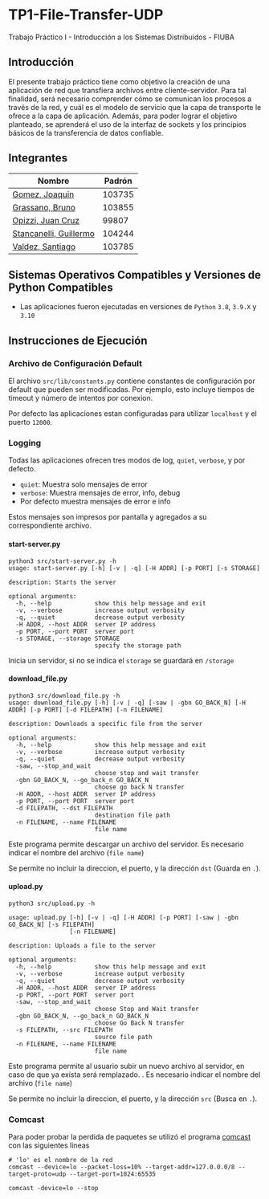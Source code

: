 # TP1-File-Transfer-UDP

Trabajo Práctico I - Introducción a los Sistemas Distribuidos - FIUBA
## Introducción
El presente trabajo práctico tiene como objetivo la creación de una aplicación de red que transfiera archivos entre cliente-servidor. 
Para tal finalidad, será necesario comprender cómo se comunican los procesos a través de la red, y cuál es el modelo de servicio que la capa de transporte le ofrece a la capa de aplicación.
Además, para poder lograr el objetivo planteado, se aprenderá el uso de la interfaz de sockets y los principios básicos de la transferencia de datos confiable.

## Integrantes

| Nombre                                                        | Padrón |
| ------------------------------------------------------------- | ------ |
| [Gomez, Joaquin](https://github.com/joaqogomez)               | 103735 |
| [Grassano, Bruno](https://github.com/brunograssano)           | 103855 |
| [Opizzi, Juan Cruz](https://github.com/JuanOpizzi)            | 99807  |
| [Stancanelli, Guillermo](https://github.com/guillermo-st)     | 104244 |
| [Valdez, Santiago](https://github.com/SantiValdezUlzurrun)    | 103785 |

## Sistemas Operativos Compatibles y Versiones de Python Compatibles
* Las aplicaciones fueron ejecutadas en versiones de `Python` `3.8`, `3.9.X` y `3.10`

## Instrucciones de Ejecución

### Archivo de Configuración Default

El archivo `src/lib/constants.py` contiene constantes de configuración por default que pueden ser modificadas. Por ejemplo, esto incluye tiempos de timeout y número de intentos por conexion.

Por defecto las aplicaciones estan configuradas para utilizar `localhost` y el puerto `12000`.

### Logging
Todas las aplicaciones ofrecen tres modos de log, `quiet`, `verbose`, y por defecto.
* `quiet`: Muestra solo mensajes de error
* `verbose`: Muestra mensajes de error, info, debug
* Por defecto muestra mensajes de error e info

Estos mensajes son impresos por pantalla y agregados a su correspondiente archivo.

#### start-server.py

```
python3 src/start-server.py -h
usage: start-server.py [-h] [-v | -q] [-H ADDR] [-p PORT] [-s STORAGE]

description: Starts the server

optional arguments:
  -h, --help            show this help message and exit
  -v, --verbose         increase output verbosity
  -q, --quiet           decrease output verbosity
  -H ADDR, --host ADDR  server IP address
  -p PORT, --port PORT  server port
  -s STORAGE, --storage STORAGE
                        specify the storage path
```

Inicia un servidor, si no se indica el `storage` se guardará en `/storage` 

#### download_file.py

```
python3 src/download_file.py -h
usage: download_file.py [-h] [-v | -q] [-saw | -gbn GO_BACK_N] [-H ADDR] [-p PORT] [-d FILEPATH] [-n FILENAME]

description: Downloads a specific file from the server

optional arguments:
  -h, --help            show this help message and exit
  -v, --verbose         increase output verbosity
  -q, --quiet           decrease output verbosity
  -saw, --stop_and_wait
                        choose stop and wait transfer
  -gbn GO_BACK_N, --go_back_n GO_BACK_N
                        choose go back N transfer
  -H ADDR, --host ADDR  server IP address
  -p PORT, --port PORT  server port
  -d FILEPATH, --dst FILEPATH
                        destination file path
  -n FILENAME, --name FILENAME
                        file name
```

Este programa permite descargar un archivo del servidor. Es necesario indicar el nombre del archivo (`file name`)

Se permite no incluir la direccion, el puerto, y la dirección `dst` (Guarda en `.`).

#### upload.py

```
python3 src/upload.py -h

usage: upload.py [-h] [-v | -q] [-H ADDR] [-p PORT] [-saw | -gbn GO_BACK_N] [-s FILEPATH]
                 [-n FILENAME]

description: Uploads a file to the server

optional arguments:
  -h, --help            show this help message and exit
  -v, --verbose         increase output verbosity
  -q, --quiet           decrease output verbosity
  -H ADDR, --host ADDR  server IP address
  -p PORT, --port PORT  server port
  -saw, --stop_and_wait
                        choose Stop and Wait transfer
  -gbn GO_BACK_N, --go_back_n GO_BACK_N
                        choose Go Back N transfer
  -s FILEPATH, --src FILEPATH
                        source file path
  -n FILENAME, --name FILENAME
                        file name
```


Este programa permite al usuario subir un nuevo archivo al servidor, en caso de que ya exista será remplazado. . Es necesario indicar el nombre del archivo (`file name`)

Se permite no incluir la direccion, el puerto, y la dirección `src` (Busca en `.`).

### Comcast

Para poder probar la perdida de paquetes se utilizó el programa [comcast](https://github.com/tylertreat/comcast) con las siguientes lineas

```
# 'lo' es el nombre de la red
comcast --device=lo --packet-loss=10% --target-addr=127.0.0.0/8 --target-proto=udp --target-port=1024:65535

comcast -device=lo --stop
```

